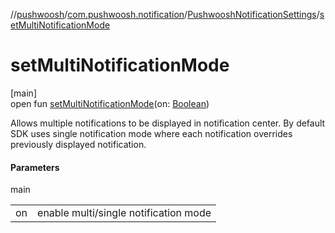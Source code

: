 //[pushwoosh](../../../index.md)/[com.pushwoosh.notification](../index.md)/[PushwooshNotificationSettings](index.md)/[setMultiNotificationMode](set-multi-notification-mode.md)

# setMultiNotificationMode

[main]\
open fun [setMultiNotificationMode](set-multi-notification-mode.md)(on: [Boolean](https://kotlinlang.org/api/latest/jvm/stdlib/kotlin-stdlib/kotlin/-boolean/index.html))

Allows multiple notifications to be displayed in notification center. By default SDK uses single notification mode where each notification overrides previously displayed notification.

#### Parameters

main

| | |
|---|---|
| on | enable multi/single notification mode |
